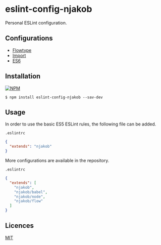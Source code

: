 
# eslint-config-njakob

Personal ESLint configuration.

## Configurations

* [Flowtype](/flow.js) 
* [Import](/import.js)
* [ES6](/babel.js)

## Installation

[![NPM](https://nodei.co/npm/eslint-config-njakob.png?downloads=true)](https://nodei.co/npm/eslint-config-njakob/)

```
$ npm install eslint-config-njakob --sav-dev
```

## Usage  

In order to use the basic ES5 ESLint rules, the following file can be added.

`.eslintrc`
```json
{
  "extends": "njakob"
}
```

More configurations are available in the repository.

`.eslintrc`
```json
{
  "extends": [
    "njakob",
    "njakob/babel",
    "njakob/node",
    "njakob/flow"
  ]
}
```

## Licences

[MIT](LICENSE)

